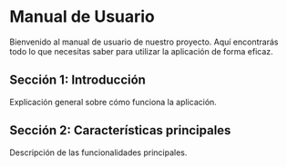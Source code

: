# Manual de Usuario

Bienvenido al manual de usuario de nuestro proyecto. Aquí encontrarás todo lo que necesitas saber para utilizar la aplicación de forma eficaz.

## Sección 1: Introducción
Explicación general sobre cómo funciona la aplicación.

## Sección 2: Características principales
Descripción de las funcionalidades principales.